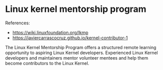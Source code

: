 # Linux kernel mentorship program

References:
 - https://wiki.linuxfoundation.org/lkmp
 - https://javiercarrascocruz.github.io/kernel-contributor-1

The Linux Kernel Mentorship Program offers a structured remote learning opportunity to aspiring Linux Kernel developers. Experienced Linux Kernel developers and maintainers mentor volunteer mentees and help them become contributors to the Linux Kernel.


